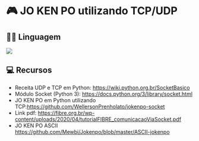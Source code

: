 # 🎮 JO KEN PO utilizando TCP/UDP

## 👩‍💻 Linguagem 
<img src="https://img.shields.io/badge/Python-FFD43B?style=for-the-badge&logo=python&logoColor=blue"/>

## 💻 Recursos

 + Receita UDP e TCP em Python: https://wiki.python.org.br/SocketBasico
 + Módulo Socket (Python 3): https://docs.python.org/3/library/socket.html
 + JO KEN PO em Python utilizando TCP:https://github.com/WellersonPrenholato/jokenpo-socket
 + Link pdf: https://fibre.org.br/wp-content/uploads/2020/04/tutorialFIBRE_comunicacaoViaSocket.pdf
 + JO KEN PO ASCII https://github.com/Mewbi/Jokenpo/blob/master/ASCII-jokenpo
